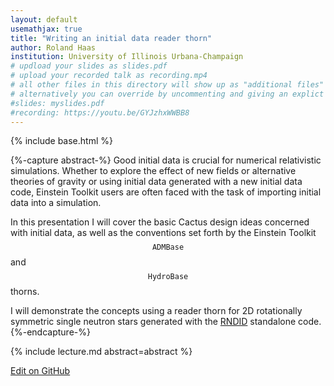 ```yaml
---
layout: default
usemathjax: true
title: "Writing an initial data reader thorn"
author: Roland Haas
institution: University of Illinois Urbana-Champaign
# updload your slides as slides.pdf
# upload your recorded talk as recording.mp4
# all other files in this directory will show up as "additional files"
# alternatively you can override by uncommenting and giving an explict URL:
#slides: myslides.pdf
#recording: https://youtu.be/GYJzhxWWBB8
---
```

{% include base.html %}

{%-capture abstract-%}
Good initial data is crucial for numerical relativistic simulations. Whether to
explore the effect of new fields or alternative theories of gravity  or using
initial data generated with a new initial data code, Einstein Toolkit users are
often faced with the task of importing initial data into a simulation.

In this presentation I will cover the basic Cactus design ideas concerned with
initial data, as well as the conventions set forth by the Einstein Toolkit
$$\texttt{ADMBase}$$ and $$\texttt{HydroBase}$$ thorns.

I will demonstrate the concepts using a reader thorn for 2D rotationally
symmetric single neutron stars generated with the
[RNDID](https://bitbucket.org/einsteintoolkit/einsteininitialdata/pull-requests/3/new-initial-data-thorn-for-grhydro/diff)
standalone code.
{%-endcapture-%}

<div class="col-xs-12" markdown="1">
{% include lecture.md abstract=abstract %}

[Edit on GitHub](https://github.com/EinsteinToolkit/et2021uiuc/edit/master/{{page.path}})
</div>
